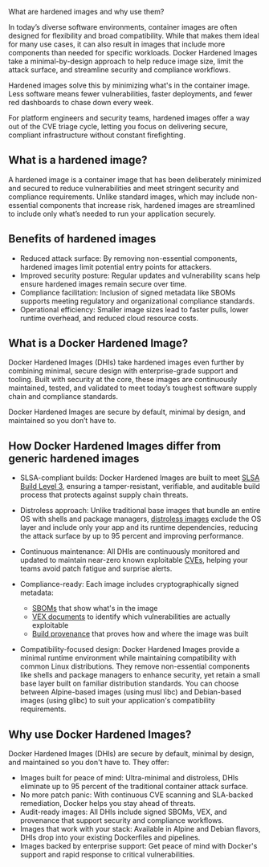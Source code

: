 What are hardened images and why use them?


In today’s diverse software environments, container images are often designed
for flexibility and broad compatibility. While that makes them ideal for many
use cases, it can also result in images that include more components than needed
for specific workloads. Docker Hardened Images take a minimal-by-design approach
to help reduce image size, limit the attack surface, and streamline security and
compliance workflows.

Hardened images solve this by minimizing what's in the container image. Less
software means fewer vulnerabilities, faster deployments, and fewer red
dashboards to chase down every week.

For platform engineers and security teams, hardened images offer a way out of
the CVE triage cycle, letting you focus on delivering secure, compliant
infrastructure without constant firefighting.

## What is a hardened image?

A hardened image is a container image that has been deliberately minimized and
secured to reduce vulnerabilities and meet stringent security and compliance
requirements. Unlike standard images, which may include non-essential components
that increase risk, hardened images are streamlined to include only what’s
needed to run your application securely.

## Benefits of hardened images

- Reduced attack surface: By removing non-essential components, hardened images
  limit potential entry points for attackers.
- Improved security posture: Regular updates and vulnerability scans help ensure
  hardened images remain secure over time.
- Compliance facilitation: Inclusion of signed metadata like SBOMs supports
  meeting regulatory and organizational compliance standards.
- Operational efficiency: Smaller image sizes lead to faster pulls, lower runtime overhead, and reduced cloud resource costs.

## What is a Docker Hardened Image?

Docker Hardened Images (DHIs) take hardened images even further by combining
minimal, secure design with enterprise-grade support and tooling. Built with
security at the core, these images are continuously maintained, tested, and
validated to meet today’s toughest software supply chain and compliance
standards.

Docker Hardened Images are secure by default, minimal by design, and maintained
so you don’t have to.

## How Docker Hardened Images differ from generic hardened images

- SLSA-compliant builds: Docker Hardened Images are built to meet [SLSA Build
  Level 3](../core-concepts/slsa.md), ensuring a tamper-resistant, verifiable,
  and auditable build process that protects against supply chain threats.

- Distroless approach: Unlike traditional base images that bundle an entire OS
  with shells and package managers, [distroless
  images](../core-concepts/distroless.md) exclude the OS layer and include only
  your app and its runtime dependencies, reducing the attack surface by up to 95
  percent and improving performance.

- Continuous maintenance: All DHIs are continuously monitored and updated to
  maintain near-zero known exploitable [CVEs](../core-concepts/cves.md), helping
  your teams avoid patch fatigue and surprise alerts.

- Compliance-ready: Each image includes cryptographically signed metadata:
  - [SBOMs](../core-concepts/sbom.md) that show what's in the image
  - [VEX documents](../core-concepts/vex.md) to identify which vulnerabilities
    are actually exploitable
  - [Build provenance](../core-concepts/provenance.md) that proves how and where
    the image was built

- Compatibility-focused design: Docker Hardened Images provide a minimal runtime
  environment while maintaining compatibility with common Linux distributions.
  They remove non-essential components like shells and package managers to
  enhance security, yet retain a small base layer built on familiar distribution
  standards. You can choose between Alpine-based images (using musl libc) and
  Debian-based images (using glibc) to suit your application's compatibility
  requirements.

## Why use Docker Hardened Images?

Docker Hardened Images (DHIs) are secure by default, minimal by design, and
maintained so you don't have to. They offer:


- Images built for peace of mind: Ultra-minimal and distroless, DHIs eliminate up to 95 percent of the traditional container attack surface.
- No more patch panic: With continuous CVE scanning and SLA-backed remediation, Docker helps you stay ahead of threats.
- Audit-ready images: All DHIs include signed SBOMs, VEX, and provenance that support security and compliance workflows.
- Images that work with your stack: Available in Alpine and Debian flavors, DHIs drop into your existing Dockerfiles and pipelines.
- Images backed by enterprise support: Get peace of mind with Docker's support and rapid response to critical vulnerabilities.
